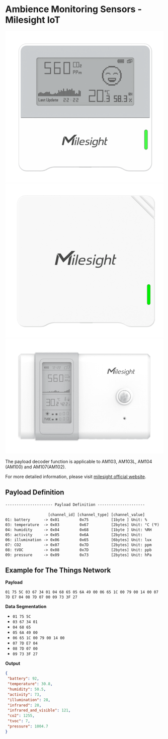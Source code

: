 # Ambience Monitoring Sensors - Milesight IoT
![AM103](AM103.png)
![AM103L](AM103L.png)
![AM107](AM107.png)

The payload decoder function is applicable to AM103, AM103L, AM104 (AM100) and AM107(AM102). 

For more detailed information, please visit [milesight official website](https://www.milesight-iot.com).


## Payload Definition

 ```
--------------------- Payload Definition ---------------------

                    [channel_id] [channel_type] [channel_value]
 01: battery      -> 0x01         0x75          [1byte ] Unit: %
 03: temperature  -> 0x03         0x67          [2bytes] Unit: °C (℉)
 04: humidity     -> 0x04         0x68          [1byte ] Unit: %RH
 05: activity     -> 0x05         0x6A          [2bytes] Unit: 
 06: illumination -> 0x06         0x65          [6bytes] Unit: lux
 07: CO2          -> 0x07         0x7D          [2bytes] Unit: ppm
 08: tVOC         -> 0x08         0x7D          [2bytes] Unit: ppb
 09: pressure     -> 0x09         0x73          [2bytes] Unit: hPa

 ```

## Example for The Things Network

**Payload**
```
01 75 5C 03 67 34 01 04 68 65 05 6A 49 00 06 65 1C 00 79 00 14 00 07 7D E7 04 08 7D 07 00 09 73 3F 27
```



**Data Segmentation**

   - `01 75 5C`
   - `03 67 34 01`
   - `04 68 65`
   - `05 6A 49 00`
   - `06 65 1C 00 79 00 14 00`
   - `07 7D E7 04`
   - `08 7D 07 00`
   - `09 73 3F 27`



**Output**

 ```json
{
  "battery": 92,
  "temperature": 30.8,
  "humidity": 50.5,
  "activity": 73,
  "illumination": 28,
  "infrared": 20,
  "infrared_and_visible": 121,
  "co2": 1255,
  "tvoc": 7,
  "pressure": 1004.7
}
 ```
